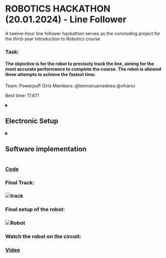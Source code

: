 # ROBOTICS HACKATHON (20.01.2024) - Line Follower
A twelve-hour line follower hackathon serves as the concluding project for the third-year Introduction to Robotics course

### Task:
#### The objective is for the robot to precisely track the line, aiming for the most accurate performance to complete the course. The robot is allowed three attempts to achieve the fastest time.

Team: Powerpuff Girls
Members:
@lemnaruamedeea
@vfranci

Best time: 17.871

<details>
  <summary>
      <h2>Electronic Setup</h2>
  </summary>
  <br>

  Components:
- Arduino Uno
- Power source: LiPo battery
- Two wheels
- QTR-8A reflectance sensor
- Ball caster
- L293D motor driver
- Two DC motors
- Medium breadboard
- Wires (M - F, M - M), zip-ties, screws as needed

  For the chassis we cut into a foam board after measuring an apropriate distance between the wheels and for the sensor. We improvised "pockets" for the breadboard and battery and we secured the Arduino board and the motors using zip-ties.

### Driver Connection table
![driver](https://github.com/Diana5B/IntroductionToRobotics/assets/115624763/6ff3e419-10f6-4da1-8ee2-fd11d2852a0a)
![dreiverconectoins](https://github.com/Diana5B/IntroductionToRobotics/assets/115624763/6354afb0-ffa4-4bb5-8aad-238afbf29b6a)

### Motors and Sensor Connection scheme
![conections](https://github.com/Diana5B/IntroductionToRobotics/assets/115624763/13678f93-3829-4d93-b855-fa69145b2a28)


  </br>
  </details>


  <details>
  <summary>
      <h2>Software implementation</h2>
  </summary>
  <br>

  The robot calibrated its sensor by moving left and right in order to recognize the black line it had to follow. The movement behaviour was determined by using a proportional-integrative-derivative controller. We started with a simple code provided by our teacher in which we had to alter the kp, ki, and kd values to achieve the desired movement. We started by assigning random values to the proportional constant in order to observe the behaviour. Once the robot was able to take the turns without overshooting, we began updating the kd value to smooth the wobble.

  The final values were:
kp = 4.3;
ki = 0.000;
kd = 23.2;

Afterwards, we implemented the automatic calibration and juggled the tresholds for the error and motor speed values.

  </br>
  </details>

 ### [Code](https://github.com/Diana5B/LineFollower/blob/main/Line.ino)
 
 ### Final Track:
### ![track](https://github.com/Diana5B/IntroductionToRobotics/assets/115624763/174339b1-8565-4157-9866-2e1dbc4f5054)

 ### Final setup of the robot: 
### ![Robot](https://github.com/vfranci/Line-Follower/assets/115077321/08085af5-6bf5-4b55-920f-c0e0b4081a76)

 ### Watch the robot on the circuit:
 ### [Video](https://youtu.be/-rcJyTiLDLg?si=OaZJrGN7fROQkyiY)
